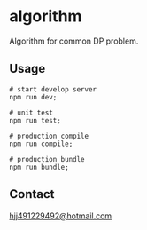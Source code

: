 # algorithm
Algorithm for common DP problem.

## Usage

```shell
# start develop server
npm run dev;

# unit test
npm run test;

# production compile
npm run compile;

# production bundle
npm run bundle;
```

## Contact
hjj491229492@hotmail.com